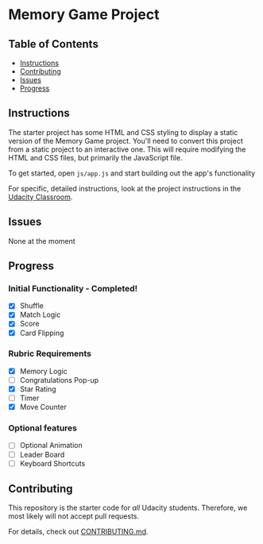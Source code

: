 # Memory Game Project

## Table of Contents

* [Instructions](#instructions)
* [Contributing](#contributing)
* [Issues](#issues)
* [Progress](#)

## Instructions

The starter project has some HTML and CSS styling to display a static version of the Memory Game project. You'll need to convert this project from a static project to an interactive one. This will require modifying the HTML and CSS files, but primarily the JavaScript file.

To get started, open `js/app.js` and start building out the app's functionality

For specific, detailed instructions, look at the project instructions in the [Udacity Classroom](https://classroom.udacity.com/me).

## Issues

None at the moment

## Progress

### Initial Functionality - Completed!
- [x] Shuffle
- [x] Match Logic
- [x] Score
- [x] Card Flipping

### Rubric Requirements
- [x] Memory Logic
- [ ] Congratulations Pop-up
- [x] Star Rating
- [ ] Timer
- [x] Move Counter

### Optional features
- [ ] Optional Animation
- [ ] Leader Board
- [ ] Keyboard Shortcuts

## Contributing

This repository is the starter code for _all_ Udacity students. Therefore, we most likely will not accept pull requests.

For details, check out [CONTRIBUTING.md](CONTRIBUTING.md).
